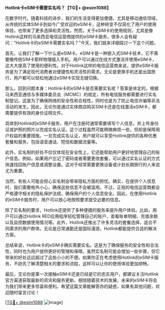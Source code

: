 **Hotlink卡eSIM卡需要实名吗？【TG💪+ @esim1088】**

在数字时代，随着科技的进步，我们的生活变得更加便捷。尤其是移动通信领域，从传统的实体SIM卡到如今广受欢迎的eSIM卡，这种转变不仅简化了用户的使用体验，也带来了更多选择和灵活性。然而，关于eSIM卡的使用规则，尤其是像Hotlink这样的马来西亚电信运营商提供的eSIM卡服务，很多人会有疑问：“Hotlink卡的eSIM卡需要实名吗？”今天，我们就来详细探讨一下这个问题。

首先，让我们了解一下什么是eSIM卡。eSIM卡是一种嵌入式SIM卡技术，它不需要像传统SIM卡那样物理插入手机。用户可以通过在线方式激活并使用eSIM卡，这大大提高了使用的便利性。对于Hotlink这样的电信运营商来说，提供eSIM卡服务是为了满足现代消费者对便捷性和灵活性的需求。无论是更换手机还是出国旅行，用户都可以轻松地通过eSIM卡实现无缝切换。

那么，回到问题本身：Hotlink卡的eSIM卡是否需要实名呢？答案是肯定的。根据马来西亚通信与多媒体委员会（MCMC）的规定，所有电信服务都需要进行实名制登记。这是为了确保网络的安全性和合规性，同时也是为了防止电信诈骗等非法活动的发生。因此，无论你是通过实体商店购买SIM卡还是在线激活eSIM卡，都需要提供有效的身份证明文件。

具体到Hotlink的eSIM卡服务，用户在注册时通常需要填写个人信息，并上传身份证或护照的照片以完成实名认证。这个过程虽然可能稍微麻烦一些，但却是保障用户权益的重要措施。一旦完成实名认证，用户就可以享受Hotlink提供的各种优惠套餐和服务，包括语音通话、短信和数据流量等。

此外，实名制的好处不仅仅体现在安全性上，它还能帮助用户更好地管理自己的账户信息。例如，如果用户忘记了密码或者需要更改套餐，可以通过实名认证的方式快速找回账户信息或调整设置。这对于经常需要更换设备或计划长期旅行的人来说尤为重要。

当然，有些人可能会担心实名制会带来隐私方面的担忧。确实，在提供个人信息时，我们需要格外小心，确保这些信息不会被滥用。不过，正规的电信运营商都会严格遵守相关的隐私保护法规，确保用户的个人信息安全。因此，在使用Hotlink的eSIM卡服务时，用户可以放心地按照要求提交必要的信息。

除了实名制的要求，Hotlink还提供了多种便捷的服务来提升用户体验。比如，用户可以通过Hotlink RED应用程序轻松管理自己的账户，查看账单明细、充值余额以及监控数据使用情况等。此外，Hotlink还推出了许多灵活的套餐选择，适合不同需求的用户群体。无论是日常通勤还是国际漫游，Hotlink都能提供合适的解决方案。

总结来说，Hotlink卡的eSIM卡确实需要实名。这是为了确保服务的安全性和合法性，同时也为用户提供更好的管理和保障。虽然实名制可能会增加一些步骤，但它带来的好处远远超过了这些小小的不便。如果你正在考虑使用Hotlink的eSIM卡服务，不妨先了解清楚相关的要求和流程，这样可以让你的使用体验更加顺畅。

最后，无论你是第一次接触eSIM卡还是已经是它的忠实用户，都建议关注Hotlink官方渠道获取最新的资讯和服务更新。相信随着技术的发展，未来的eSIM卡将会为我们带来更多惊喜和便利。希望这篇文章能解答你的疑惑，如果有其他问题，欢迎随时留言讨论！

[[TG💪+ @esim1088](https://t.me/s/esim1088) ![Image](https://i.postimg.cc/4NQfJmqS/Snipaste-2025-05-13-00-14-12.png)]